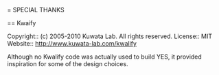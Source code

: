 = SPECIAL THANKS

== Kwaify

Copyright:: (c) 2005-2010 Kuwata Lab. All rights reserved.
License:: MIT
Website:: http://www.kuwata-lab.com/kwalify

Although no Kwalify code was actually used to build YES, it provided
inspiration for some of the design choices.
